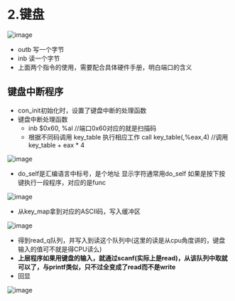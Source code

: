 


# 2.键盘  

![image](https://user-images.githubusercontent.com/58176267/163092243-498a04f4-76b1-420f-a31d-ee527851f9a7.png)

* outb 写一个字节 
* inb  读一个字节  
* 上面两个指令的使用，需要配合具体硬件手册，明白端口的含义

## 键盘中断程序  

* con_init初始化时，设置了键盘中断的处理函数  
* 键盘中断处理函数  
    * inb $0x60, %al  //端口0x60对应的就是扫描码
    * 根据不同码调用 key_table 执行相应工作 call key_table(,%eax,4) //调用key_table + eax * 4  

![image](https://user-images.githubusercontent.com/58176267/163119395-8cd2d703-840a-463d-a245-2936f848a775.png)


* do_self是汇编语言中标号，是个地址  显示字符通常用do_self   如果是按下按键执行一段程序，对应的是func

![image](https://user-images.githubusercontent.com/58176267/163119884-80ffc2b3-425e-401f-a362-3c9f7e8e5930.png)

* 从key_map拿到对应的ASCII码，写入缓冲区  

![image](https://user-images.githubusercontent.com/58176267/163120229-a4135b81-02f1-4a26-a12c-222e57cfb0e3.png)

* 得到read_q队列，并写入到读这个队列中(这里的读是从cpu角度讲的，键盘输入的值可不就是得CPU读么)  
* **上层程序如果用键盘的输入，就通过scanf(实际上是read)，从该队列中取就可以了，与printf类似，只不过全变成了read而不是write**  
* 回显

![image](https://user-images.githubusercontent.com/58176267/163121221-fd713318-53d7-4314-8141-a3c79c5668d4.png)




